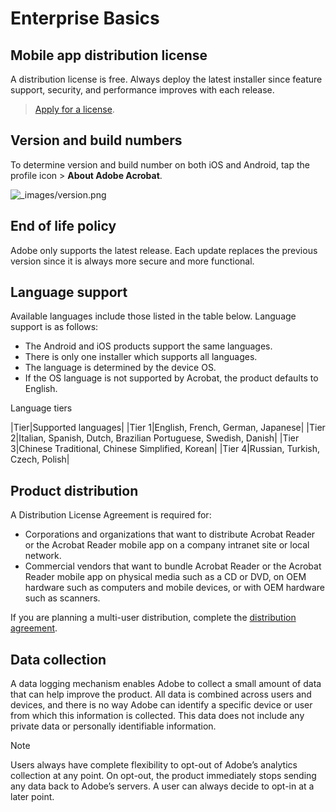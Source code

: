 # Enterprise Basics[](https://www.adobe.com/devnet-docs/acrobatetk/tools/Mobile/basics.html#enterprise-basics "Permalink to this headline")

## Mobile app distribution license[](https://www.adobe.com/devnet-docs/acrobatetk/tools/Mobile/basics.html#mobile-app-distribution-license "Permalink to this headline")

A distribution license is free. Always deploy the latest installer since feature support, security, and performance improves with each release.

> [Apply for a license](https://acrobat.adobe.com/us/en/products/pdf-reader/volume-distribution.html).

## Version and build numbers[](https://www.adobe.com/devnet-docs/acrobatetk/tools/Mobile/basics.html#version-and-build-numbers "Permalink to this headline")

To determine version and build number on both iOS and Android, tap the profile icon > **About Adobe Acrobat**.

![_images/version.png](https://www.adobe.com/devnet-docs/acrobatetk/tools/Mobile/_images/version.png)

## End of life policy[](https://www.adobe.com/devnet-docs/acrobatetk/tools/Mobile/basics.html#end-of-life-policy "Permalink to this headline")

Adobe only supports the latest release. Each update replaces the previous version since it is always more secure and more functional.

## Language support[](https://www.adobe.com/devnet-docs/acrobatetk/tools/Mobile/basics.html#language-support "Permalink to this headline")

Available languages include those listed in the table below. Language support is as follows:

- The Android and iOS products support the same languages.
- There is only one installer which supports all languages.
- The language is determined by the device OS.
- If the OS language is not supported by Acrobat, the product defaults to English.

Language tiers[](https://www.adobe.com/devnet-docs/acrobatetk/tools/Mobile/basics.html#id1 "Permalink to this table")

|Tier|Supported languages|
|Tier 1|English, French, German, Japanese|
|Tier 2|Italian, Spanish, Dutch, Brazilian Portuguese, Swedish, Danish|
|Tier 3|Chinese Traditional, Chinese Simplified, Korean|
|Tier 4|Russian, Turkish, Czech, Polish|

## Product distribution[](https://www.adobe.com/devnet-docs/acrobatetk/tools/Mobile/basics.html#product-distribution "Permalink to this headline")

A Distribution License Agreement is required for:

- Corporations and organizations that want to distribute Acrobat Reader or the Acrobat Reader mobile app on a company intranet site or local network.
- Commercial vendors that want to bundle Acrobat Reader or the Acrobat Reader mobile app on physical media such as a CD or DVD, on OEM hardware such as computers and mobile devices, or with OEM hardware such as scanners.

If you are planning a multi-user distribution, complete the [distribution agreement](https://adobe.allegiancetech.com/cgi-bin/qwebcorporate.dll?idx=W8RNXE).

## Data collection[](https://www.adobe.com/devnet-docs/acrobatetk/tools/Mobile/basics.html#data-collection "Permalink to this headline")

A data logging mechanism enables Adobe to collect a small amount of data that can help improve the product. All data is combined across users and devices, and there is no way Adobe can identify a specific device or user from which this information is collected. This data does not include any private data or personally identifiable information.

Note

Users always have complete flexibility to opt-out of Adobe’s analytics collection at any point. On opt-out, the product immediately stops sending any data back to Adobe’s servers. A user can always decide to opt-in at a later point.
